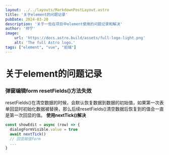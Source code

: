 ```yaml
---
layout: ../../layouts/MarkdownPostLayout.astro
title: '关于element的问题记录'
pubDate: 2024-03-20
description: '关于一些在项目中element使用的问题记录和解决'
author: '帅宁'
image:
    url: 'https://docs.astro.build/assets/full-logo-light.png'
    alt: 'The full Astro logo.'
tags: ["element", "vue", "前端"]
---
```


# 关于element的问题记录

### 弹窗编辑form resetFields()方法失效
resetFields()在清空数据的时候，会默认恢复数据到数据的初始值，如果第一次表单回显时初始化数据被替换，那么后续resetFields()清空数据后恢复到的值会一直是第一次回显的值。
<b>使用nextTick()解决</b>
```jsx
const showEdit = async (row) => {
  dialogFormVisible.value = true
  await nextTick()
  // 回显赋值form
  ...
}
```